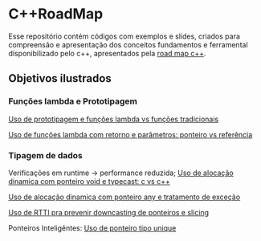 # C++RoadMap

Esse repositório contém códigos com exemplos e slides, criados para compreensão e apresentação dos conceitos fundamentos e ferramental disponibilizado pelo c++, apresentados pela [road map c++](https://roadmap.sh/).

## Objetivos ilustrados

### Funções lambda e Prototipagem

[Uso de prototipagem e funções lambda vs funções tradicionais](lambda.cpp)

[Uso de funções lambda com retorno e parâmetros: ponteiro vs referência](pointerRef.cpp)

### Tipagem de dados

Verificações em runtime -> performance reduzida;
[Uso de alocação dinamica com ponteiro void e typecast: c vs c++](dinamtype.cpp)

[Uso de alocação dinamica com ponteiro any e tratamento de exceção](dinamc%2B%2B17.cpp)

[Uso de RTTI pra prevenir downcasting de ponteiros e slicing](rtii.cpp)

Ponteiros Inteligêntes:
[Uso de ponteiro tipo unique](uniqptr.cpp)
